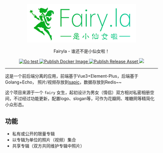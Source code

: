 <p align="center">
  <a href="https://is.fairyla.com">
    <img src="material/logo.png" alt="fairyla" width="360">
  </a>
</p>
<p align="center">
  Fairyla - 谁还不是小仙女啦！
</p>
<p align="center">
  <a href="https://github.com/staugur/fairyla/actions/workflows/test.yml">
      <img src="https://github.com/staugur/fairyla/actions/workflows/test.yml/badge.svg" alt="Go test">
  </a>
  <a href="https://hub.docker.com/r/staugur/fairyla">
      <img src="https://github.com/staugur/fairyla/actions/workflows/docker.yml/badge.svg" alt="Publish Docker Image">
  </a>
  <a href="https://github.com/staugur/fairyla/actions/workflows/asset.yml">
      <img src="https://github.com/staugur/fairyla/actions/workflows/asset.yml/badge.svg" alt="Publish Release Asset">
  </a>
  <a href="https://codecov.io/gh/staugur/fairyla">
    <img src="https://codecov.io/gh/staugur/fairyla/branch/master/graph/badge.svg?token=FXV9VCEVLP"/>
  </a>
</p>

---

这是一个前后端分离的应用，前端基于Vue3+Element-Plus，后端基于Golang+Echo，
照片/视频存放到[sapic](https://github.com/sapicd/sapic)，数据存放到Redis~~

这个项目来源于一个 `fairy` 女生，起初设计为男女（情侣）双方相对私密相册空间，不过经过功能更新，配置logo、slogan等，可作为花瓣网、堆糖网等精简化小众形态。

## 功能

- 私有或公开的限量专辑
- 以专辑为单位的照片（视频）集合
- 共享专辑（双方共同维护专辑中照片）
